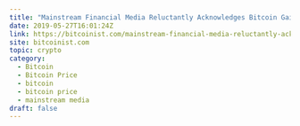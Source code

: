 ```yaml
---
title: "Mainstream Financial Media Reluctantly Acknowledges Bitcoin Gains"
date: 2019-05-27T16:01:24Z
link: https://bitcoinist.com/mainstream-financial-media-reluctantly-acknowledges-bitcoin-gains/?utm_medium=RSS&utm_source=hune
site: bitcoinist.com
topic: crypto
category:
  - Bitcoin
  - Bitcoin Price
  - bitcoin
  - bitcoin price
  - mainstream media
draft: false
---
```

